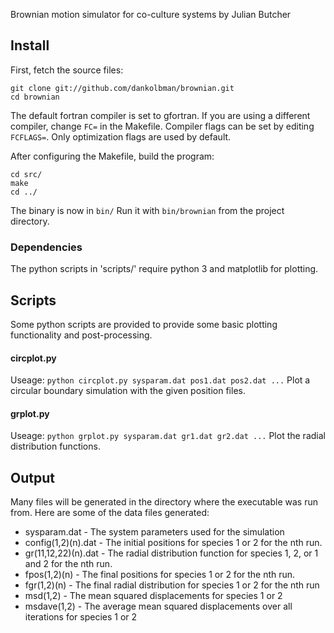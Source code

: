 Brownian motion simulator for co-culture systems by Julian Butcher

## Install 

First, fetch the source files:

    git clone git://github.com/dankolbman/brownian.git
    cd brownian

The default fortran compiler is set to gfortran. If you are using a different
compiler, change `FC=` in the Makefile. Compiler flags can be set by editing
`FCFLAGS=`. Only optimization flags are used by default.

After configuring the Makefile, build the program:

    cd src/
    make
    cd ../

The binary is now in `bin/`
Run it with `bin/brownian` from the project directory.

### Dependencies

The python scripts in 'scripts/' require python 3 and matplotlib for plotting.

## Scripts

Some python scripts are provided to provide some basic plotting functionality
and post-processing.

#### circplot.py
Useage: `python circplot.py sysparam.dat pos1.dat pos2.dat ...`
Plot a circular boundary simulation with the given position files.

#### grplot.py
Useage: `python grplot.py sysparam.dat gr1.dat gr2.dat ...`
Plot the radial distribution functions.

## Output

Many files will be generated in the directory where the executable was run from.
Here are some of the data files generated:
- sysparam.dat - The system parameters used for the simulation
- config(1,2)(n).dat - The initial positions for species 1 or 2 for the nth run.
- gr(11,12,22)(n).dat - The radial distribution function for species 1, 2, or
 1 and 2 for the nth run.
- fpos(1,2)(n) - The final positions for species 1 or 2 for the nth run.
- fgr(1,2)(n) - The final radial distribution for species 1 or 2 for the nth run
- msd(1,2) - The mean squared displacements for species 1 or 2
- msdave(1,2) - The average mean squared displacements over all iterations
 for species 1 or 2
